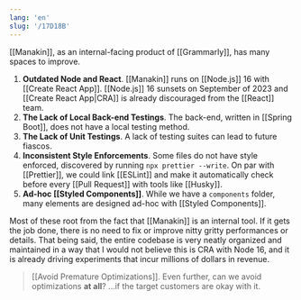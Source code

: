 ```yaml
---
lang: 'en'
slug: '/17D18B'
---
```


[[Manakin]], as an internal-facing product of [[Grammarly]], has many spaces to improve.

1. **Outdated Node and React**. [[Manakin]] runs on [[Node.js]] 16 with [[Create React App]]. [[Node.js]] 16 sunsets on September of 2023 and [[Create React App|CRA]] is already discouraged from the [[React]] team.
2. **The Lack of Local Back-end Testings**. The back-end, written in [[Spring Boot]], does not have a local testing method.
3. **The Lack of Unit Testings**. A lack of testing suites can lead to future fiascos.
4. **Inconsistent Style Enforcements**. Some files do not have style enforced, discovered by running `npx prettier --write`. On par with [[Prettier]], we could link [[ESLint]] and make it automatically check before every [[Pull Request]] with tools like [[Husky]].
5. **Ad-hoc [[Styled Components]]**. While we have a `components` folder, many elements are designed ad-hoc with [[Styled Components]].

Most of these root from the fact that [[Manakin]] is an internal tool. If it gets the job done, there is no need to fix or improve nitty gritty performances or details. That being said, the entire codebase is very neatly organized and maintained in a way that I would not believe this is CRA with Node 16, and it is already driving experiments that incur millions of dollars in revenue.

> [[Avoid Premature Optimizations]]. Even further, can we avoid optimizations **at all**? ...if the target customers are okay with it.
